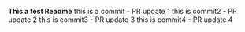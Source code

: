 **This a test Readme**
this is a commit - PR update 1 
this is commit2 - PR update 2
this is commit3 - PR update 3
this is commit4 - PR update 4